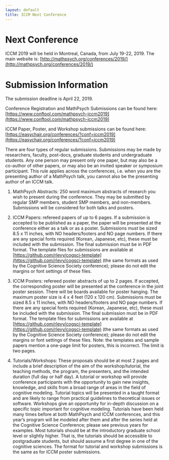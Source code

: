 ```yaml
---
layout: default
title: ICCM Next Conference
---
```


# Next Conference

ICCM 2019 will be held in Montreal, Canada, from July 19-22, 2019.  The main website is: [http://mathpsych.org/conferences/2019/](http://mathpsych.org/conferences/2019/)



# Submission Information

The submission deadline is April 22, 2019.

Conference Registration and MathPsych Submissions can be found here:
[https://www.conftool.com/mathpsych-iccm2019](https://www.conftool.com/mathpsych-iccm2019)

ICCM Paper, Poster, and Workshop submissions can be found here:
[https://easychair.org/conferences/?conf=iccm2019](https://easychair.org/conferences/?conf=iccm2019)

There are four types of regular submissions. Submissions may be made by researchers, faculty, post-docs, graduate students and undergraduate students. Any one person may present only one paper, but may also be a co-author of other papers, or may also be an invited speaker or symposium participant. This rule applies across the conferences, i.e. when you are the presenting author of a MathPsych talk, you cannot also be the presenting author of an ICCM talk.

1) MathPsych Abstracts: 250 word maximum abstracts of research you wish to present during the conference. They may be submitted by regular SMP members, student SMP members, and non-members. Submissions will be considered for both talks and posters.

2) ICCM Papers: refereed papers of up to 6 pages. If a submission is accepted to be published as a paper, the paper will be presented at the conference either as a talk or as a poster.
Submissions must be sized 8.5 x 11 inches, with NO headers/footers and NO page numbers. If there are any special fonts required (Korean, Japanese, etc), these must be included with the submission. The final submission must be in PDF format. The template files for submissions are available at [https://github.com/rlevy/cogsci-template](https://github.com/rlevy/cogsci-template) (the same formats as used by the Cognitive Science Society conference); please do not edit the margins or font settings of these files.

3) ICCM Posters: refereed poster abstracts of up to 2 pages. If accepted, the corresponding poster will be presented at the conference in the joint poster session. There will be boards available for poster hanging. The maximum poster size is 4 x 4 feet (120 x 120 cm).
Submissions must be sized 8.5 x 11 inches, with NO headers/footers and NO page numbers. If there are any special fonts required (Korean, Japanese, etc), these must be included with the submission. The final submission must be in PDF format. The template files for submissions are available at [https://github.com/rlevy/cogsci-template](https://github.com/rlevy/cogsci-template) (the same formats as used by the Cognitive Science Society conference); please do not edit the margins or font settings of these files. Note: the templates and sample papers mention a one-page limit for posters, this is incorrect. The limit is two pages.


4) Tutorials/Workshops:
These proposals should be at most 2 pages and include a brief description of the aim of the workshop/tutorial, the teaching methods, the program, the presenters, and the intended duration (full day or half day). A tutorial or workshop will provide conference participants with the opportunity to gain new insights, knowledge, and skills from a broad range of areas in the field of cognitive modeling. Tutorial topics will be presented in a taught format and are likely to range from practical guidelines to theoretical issues or software. Workshops give an opportunity for in-depth discussion on a specific topic important for cognitive modeling. Tutorials have been held many times before at both MathPsych and ICCM conferences, and this year’s program will be modeled after them and after the series held at the Cognitive Science Conference; please see previous years for examples. Most tutorials should be at the introductory graduate school level or slightly higher. That is, the tutorials should be accessible to postgraduate students, but should assume a first degree in one of the cognitive sciences.
The format for tutorial and workshop submissions is the same as for ICCM poster submissions.
